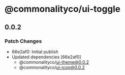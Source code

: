 # @commonalityco/ui-toggle

## 0.0.2

### Patch Changes

- 66e2af0: Initial publish
- Updated dependencies [66e2af0]
  - @commonalityco/ui-theme@0.0.2
  - @commonalityco/ui-icon@0.0.2
